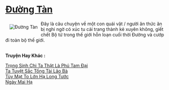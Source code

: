 <a href="https://truyenwiki.net/duong-tan.35653/" title="Đường Tàn"><h1>Đường Tàn</h1></a><div style="display:table"><img align="right" style="float: left; padding: 10px;" src="https://truyenwiki.net/a/img/str/src/35653.jpg" alt="Đường Tàn">Đây là câu chuyện về một con quái vật / người ăn thức ăn bị nghi ngờ có xúc tu cải trang thành kẻ xuyên không, giết chết Bộ tứ trong thế giới hỗn loạn cuối thời Đường và cướp đi toàn bộ thế giới.</div><p><br><b>Truyện Hay Khác :</b></p><a href="https://truyenwiki.net/trong-sinh-chi-ta-that-la-phu-tam-dai.36393/" alt="Trọng Sinh Chi Ta Thật Là Phú Tam Đại">Trọng Sinh Chi Ta Thật Là Phú Tam Đại</a><br/><a href="https://sangtacviet.wordpress.com/2020/10/22/ta-tuyet-sac-tong-tai-lao-ba/" alt="Ta Tuyệt Sắc Tổng Tài Lão Bà">Ta Tuyệt Sắc Tổng Tài Lão Bà</a><br/><a href="https://github.com/nownovels/topcv/tree/master/truyenhay/35210" alt="Tùy Mạt To Lớn Hạ Long Tước">Tùy Mạt To Lớn Hạ Long Tước</a><br/><a href="https://sangtacviet.wordpress.com/2020/10/22/ngay-mai-ha/" alt="Ngày Mai Hạ">Ngày Mai Hạ</a><br/>